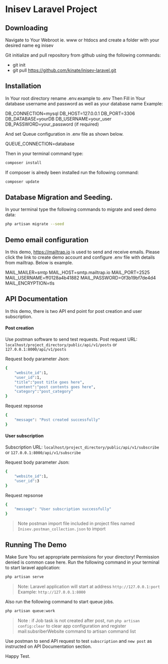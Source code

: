 # Inisev Laravel Project

## Downloading
Navigate to Your Webroot ie. www or htdocs and create a folder with your desired name eg inisev

Git initialize and pull repository from github using the following commands:
- git init
- git pull https://github.com/kinate/inisev-laravel.git

## Installation
In Your root directory rename .env.example to .env
Then Fill in Your database username and password as well as your database name
Example:

DB_CONNECTION=mysql
DB_HOST=127.0.0.1
DB_PORT=3306
DB_DATABASE=yourDB
DB_USERNAME=your_user
DB_PASSWORD=your_password (if required)

And set Queue configuration in .env file as shown below.

QUEUE_CONNECTION=database

Then in your terminal command type:
```sh
composer install
```
If composer is alredy been installed run the following command:
```sh
composer update
```

## Database Migration and Seeding.

In your terminal type the following commands to  migrate and seed demo data:
```sh
php artisan migrate --seed
```

## Demo email configuration
In this demo, https://mailtrap.io is used to send and receive emails. Please click the link to create demo account and configure .env file with details from mailtrap. Below is example.

MAIL_MAILER=smtp
MAIL_HOST=smtp.mailtrap.io
MAIL_PORT=2525
MAIL_USERNAME=ff0128a4b41882
MAIL_PASSWORD=0f3b19bf7de4d4
MAIL_ENCRYPTION=tls

## API Documentation
In this demo, there is two API end point for post creation and user subscription.
#### Post creation
Use postman software to send test requests.
Post request URL: 
`localhost/project_directory/public/api/v1/posts`
or 
`127.0.0.1:8000/api/v1/posts`

Request body parameter Json:
```sh
{
	"website_id":1,
	"user_id":1,
	"title":"post title goes here",
	"content":"post contents goes here",
	"category":"post_category"
}
```

Request repsonse
```sh
{
    "message": "Post created successfully"
}
```


#### User subscription
Subscription URL:
`localhost/project_directory/public/api/v1/subscribe`
or
`127.0.0.1:8000/api/v1/subscribe`

Request body parameter Json:
```sh
{
	"website_id":1,
	"user_id":3
}
```

Request repsonse
```sh
{
    "message": "User subscription successfully"
}
```

>Note postman import file included in project files named `Inisev.postman_collection.json` to import

## Running The Demo
Make Sure You set appropriate permissions for your directory! Permission denied is common case here.
Run the following command in your terminal to start laravel application:
```sh
php artisan serve
```
>Note: Laravel application will start at address `http://127.0.0.1:port`
>Example: `http://127.0.0.1:8000`

Also run the following command to start queue jobs.
```sh
php artisan queue:work
```

>Note : if Job task is not created after post, run `php artisan config:clear` to clear app configuration and register mail:subsriberWebsite command to artisan command list

Use postman to send API request to  test `subscription` and `new post` as instructed on API Documentation section.

Happy Test.




 